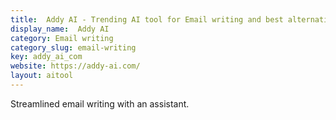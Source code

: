 ```yaml
---
title:  Addy AI - Trending AI tool for Email writing and best alternatives
display_name:  Addy AI
category: Email writing
category_slug: email-writing
key: addy_ai_com
website: https://addy-ai.com/
layout: aitool
---
```


Streamlined email writing with an assistant.
